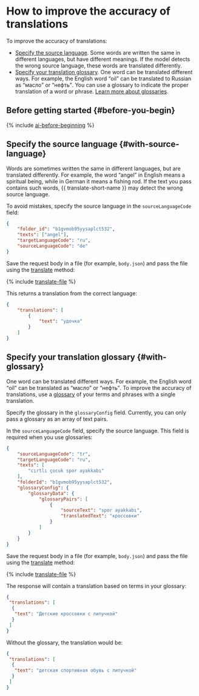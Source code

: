 # How to improve the accuracy of translations

To improve the accuracy of translations:

* [Specify the source language](#with-source-language). Some words are written the same in different languages, but have different meanings. If the model detects the wrong source language, these words are translated differently.
* [Specify your translation glossary](#with-glossary). One word can be translated different ways. For example, the English word <q>oil</q> can be translated to Russian as <q>масло</q> or <q>нефть</q>. You can use a glossary to indicate the proper translation of a word or phrase.  [Learn more about glossaries](../concepts/glossary.md).

## Before getting started {#before-you-begin}

{% include [ai-before-beginning](../../_includes/ai-before-beginning.md) %}

## Specify the source language {#with-source-language}

Words are sometimes written the same in different languages, but are translated differently. For example, the word <q>angel</q> in English means a spiritual being, while in German it means a fishing rod. If the text you pass contains such words, {{ translate-short-name }} may detect the wrong source language.

To avoid mistakes, specify the source language in the `sourceLanguageCode` field:

```json
{
    "folder_id": "b1gvmob95yysaplct532",
    "texts": ["angel"],
    "targetLanguageCode": "ru",
    "sourceLanguageCode": "de"
}
```

Save the request body in a file (for example, `body.json`) and pass the file using the [translate](../api-ref/Translation/translate) method:

{% include [translate-file](../../_includes/translate/translate-file.md) %}

This returns a translation from the correct language:

```json
{
    "translations": [
        {
            "text": "удочка"
        }
    ]
}
```

## Specify your translation glossary {#with-glossary}

One word can be translated different ways. For example, the English word <q>oil</q> can be translated as <q>масло</q> or <q>нефть</q>. To improve the accuracy of translations, use a [glossary](../concepts/glossary.md) of your terms and phrases with a single translation.

Specify the glossary in the `glossaryConfig` field. Currently, you can only pass a glossary as an array of text pairs.

In the `sourceLanguageCode` field, specify the source language. This field is required when you use glossaries:

```json
{
    "sourceLanguageCode": "tr",
    "targetLanguageCode": "ru",
    "texts": [
        "cırtlı çocuk spor ayakkabı"
    ],
    "folderId": "b1gvmob95yysaplct532",
    "glossaryConfig": {
        "glossaryData": {
            "glossaryPairs": [
                {
                    "sourceText": "spor ayakkabı",
                    "translatedText": "кроссовки"
                }
            ]
        }
    }
}
```

Save the request body in a file (for example, `body.json`) and pass the file using the [translate](../api-ref/Translation/translate) method:

{% include [translate-file](../../_includes/translate/translate-file.md) %}

The response will contain a translation based on terms in your glossary:

```json
{
 "translations": [
  {
   "text": "Детские кроссовки с липучкой"
  }
 ]
}
```

Without the glossary, the translation would be:

```json
{
 "translations": [
  {
   "text": "детская спортивная обувь с липучкой"
  }
 ]
}
```

